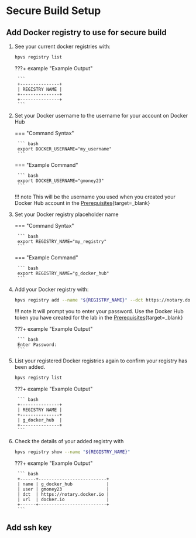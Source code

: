 # Secure Build Setup


## Add Docker registry to use for secure build

1. See your current docker registries with:

    ``` bash
    hpvs registry list
    ```

    ???+ example "Example Output"

        ```
        +---------------+
        | REGISTRY NAME |
        +---------------+
        +---------------+
        ```
    

2. Set your Docker username to the username for your account on Docker Hub

    === "Command Syntax"

        ``` bash
        export DOCKER_USERNAME="my_username"
        ```

    === "Example Command"

        ``` bash
        export DOCKER_USERNAME="gmoney23"
        ```
    
    !!! note 
        This will be the username you used when you created your Docker Hub account in the [Prerequisites](prerequisites.md#Create-a-Docker-Hub){target=_blank}

3. Set your Docker registry placeholder name 

    === "Command Syntax"

        ``` bash
        export REGISTRY_NAME="my_registry"
        ```

    === "Example Command"

        ``` bash
        export REGISTRY_NAME="g_docker_hub"
        ```

4. Add your Docker registry with:

    ``` bash
    hpvs registry add --name "${REGISTRY_NAME}" --dct https://notary.docker.io --url docker.io --user "${DOCKER_USERNAME}"
    ```

    !!! note 
        It will prompt you to enter your password. Use the Docker Hub token you have created for the lab in the [Prerequisites](prerequisites.md#Create-a-GitHub){target=_blank}

    ???+ example "Example Output"

        ``` bash
        Enter Password: 
        ```

5. List your registered Docker registries again to confirm your registry has been added.

    ``` bash
    hpvs registry list
    ```

    ???+ example "Example Output"

        ``` bash
        +---------------+
        | REGISTRY NAME |
        +---------------+
        | g_docker_hub  |
        +---------------+
        ```

6. Check the details of your added registry with 

    ``` bash
    hpvs registry show --name "${REGISTRY_NAME}"
    ```

    ???+ example "Example Output"

        ``` bash
        +------+--------------------------+
        | name | g_docker_hub             |
        | user | gmoney23                 |
        | dct  | https://notary.docker.io |
        | url  | docker.io                |
        +------+--------------------------+
        ```

## Add ssh key
